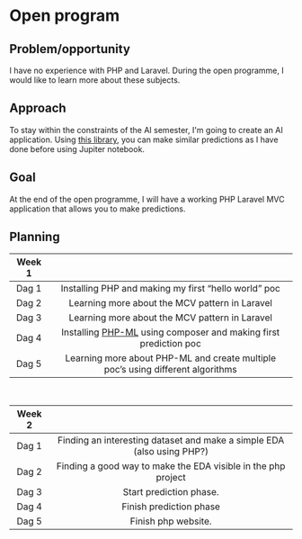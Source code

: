 # Open program
## Problem/opportunity
I have no experience with PHP and Laravel. During the open programme, I would like to learn more about these subjects. 
## Approach
To stay within the constraints of the AI semester, I'm going to create an AI application. Using [this library](https://php-ml.readthedocs.io/en/latest/), you can make similar predictions as I have done before using Jupiter notebook. 
## Goal
At the end of the open programme, I will have a working PHP Laravel MVC application that allows you to make predictions. 
## Planning
| Week 1 |                                                                                                              |
|:------:|:------------------------------------------------------------------------------------------------------------:|
| Dag 1  | Installing PHP and making my first “hello world” poc                                                         |
| Dag 2  | Learning more about the MCV pattern in Laravel                                                               |
| Dag 3  | Learning more about the MCV pattern in Laravel                                                               |
| Dag 4  | Installing [PHP-ML](https://php-ml.readthedocs.io/en/latest/) using composer and making first prediction poc |
| Dag 5  | Learning more about PHP-ML and create multiple poc’s using different algorithms                              |
<br>


| Week 2 |                                                                                                              |
|:------:|:------------------------------------------------------------------------------------------------------------:|
| Dag 1  | Finding an interesting dataset and make a simple EDA (also using PHP?)                                       |
| Dag 2  | Finding a good way to make the EDA visible in the php project                                                |
| Dag 3  | Start prediction phase.                                                                                      |
| Dag 4  | Finish prediction phase                                                                                      |
| Dag 5  | Finish php website.                                                                                          |